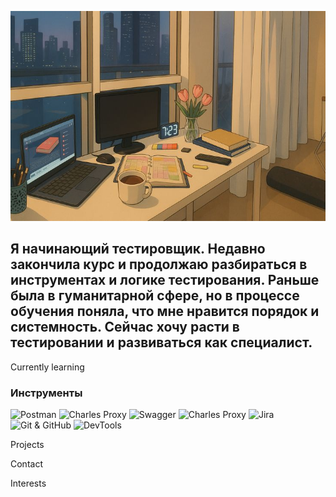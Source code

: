 ![Header](https://github.com/krisisence/krisisence/blob/main/assets/%20-7.jpg)

## Я начинающий тестировщик. Недавно закончила курс и продолжаю разбираться в инструментах и логике тестирования. Раньше была в гуманитарной сфере, но в процессе обучения поняла, что мне нравится порядок и системность. Сейчас хочу расти в тестировании и развиваться как специалист.

Currently learning

### Инструменты
![Postman](https://img.shields.io/badge/-Postman-FFD1DC?style=for-the-badge) ![Charles Proxy](https://img.shields.io/badge/-CharlesProxy-FFD1DC?style=for-the-badge)
![Swagger](https://img.shields.io/badge/-Swagger-FFD1DC?style=for-the-badge) 
![Charles Proxy](https://img.shields.io/badge/-CharlesProxy-FFD1DC?style=for-the-badge)
![Jira](https://img.shields.io/badge/-Jira-FFD1DC?style=for-the-badge)
![Git & GitHub](https://img.shields.io/badge/-Git%20%26%20GitHub-FFD1DC?style=for-the-badge)
![DevTools](https://img.shields.io/badge/-DevTools-FFD1DC?style=for-the-badge)



Projects

Contact

Interests